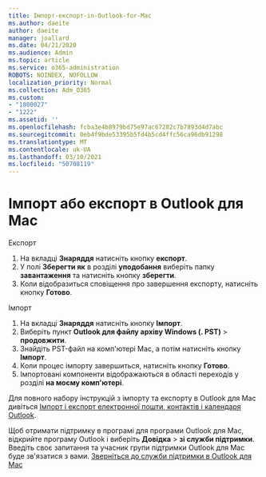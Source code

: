 ```yaml
---
title: Імпорт-експорт-in-Outlook-for-Mac
ms.author: daeite
author: daeite
manager: joallard
ms.date: 04/21/2020
ms.audience: Admin
ms.topic: article
ms.service: o365-administration
ROBOTS: NOINDEX, NOFOLLOW
localization_priority: Normal
ms.collection: Adm_O365
ms.custom:
- "1800027"
- "1222"
ms.assetid: ''
ms.openlocfilehash: fcba3e4b8979bd75e97ac67282c7b7893d4d7abc
ms.sourcegitcommit: 0eb4f9bde53395b5fd4b5cd4ffc56ca96db91298
ms.translationtype: MT
ms.contentlocale: uk-UA
ms.lasthandoff: 03/10/2021
ms.locfileid: "50708119"
---
```

# <a name="importexport-in-outlook-for-mac"></a>Імпорт або експорт в Outlook для Mac 

Експорт
1. На вкладці **Знаряддя** натисніть кнопку **експорт**.
2. У полі **Зберегти як** в розділі **уподобання** виберіть папку **завантаження** та натисніть кнопку **зберегти**.
3. Коли відобразиться сповіщення про завершення експорту, натисніть кнопку **Готово**.

Імпорт
1. На вкладці **Знаряддя** натисніть кнопку **Імпорт**.
2. Виберіть пункт **Outlook для файлу архіву Windows (. PST)**  >  **продовжити**.
3. Знайдіть PST-файл на комп'ютері Mac, а потім натисніть кнопку **Імпорт**.
4. Коли процес імпорту завершиться, натисніть кнопку **Готово**.
5. Імпортовані компоненти відображаються в області переходів у розділі **на моєму комп'ютері**.

Для повного набору інструкцій з імпорту та експорту в Outlook для Mac дивіться [Імпорт і експорт електронної пошти, контактів і календаря Outlook](https://support.office.com/article/92577192-3881-4502-b79d-c3bbada6c8ef#ID0EAACAAA=Mac). 

Щоб отримати підтримку в програмі для програми Outlook для Mac, відкрийте програму Outlook і виберіть **Довідка**  >  **зі служби підтримки**. Введіть своє запитання та учасник групи підтримки Outlook для Mac буде зв'язатися з вами. [Зверніться до служби підтримки в Outlook для Mac](https://support.microsoft.com/office/contact-support-within-outlook-for-mac-d0410177-8e65-4487-93f7-206a3a3d71a8)